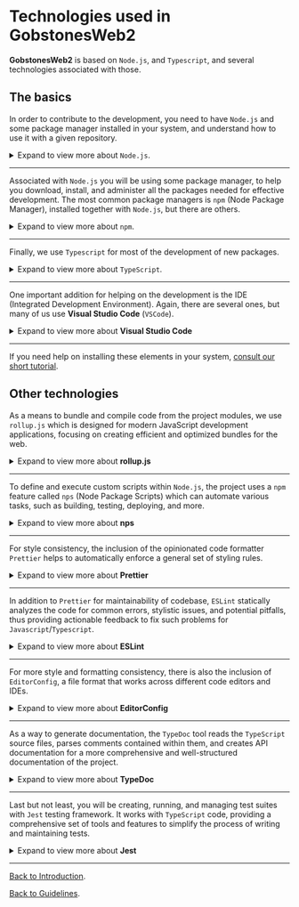 # Technologies used in **GobstonesWeb2**

**GobstonesWeb2** is based on `Node.js`, and `Typescript`, and several technologies associated with those.

## The basics

<!--- ------- --->
<!--- Node.js --->
<!--- ------- --->
In order to contribute to the development, you need to have `Node.js` and some package manager installed in your system, and understand how to use it with a given repository.
<details>
<summary>Expand to view more about <code>Node.js</code>.</summary>
 
If you want to know more on `Node.js` there are a lot of good books and tutorials on it.
A good starting point to know the basics on `Node.js` is [`nodejs.org`](https://nodejs.org/en/about/).
</details>

---

<!--- ------- --->
<!---   npm   --->
<!--- ------- --->
Associated with `Node.js` you will be using some package manager, to help you download, install, and administer all the packages needed for effective development.
The most common package managers is `npm` (Node Package Manager), installed together with `Node.js`, but there are others.
<details>
<summary>Expand to view more about <code>npm</code>.</summary>

A good starting point to know the basics on `npm` is [`npmjs.com`](https://docs.npmjs.com/about-npm).
</details>

---

<!--- ---------- --->
<!--- Typescript --->
<!--- ---------- --->
Finally, we use `Typescript` for most of the development of new packages.
<details>
<summary>Expand to view more about <code>TypeScript</code>.</summary>

`Typescript` is a programming language based on `Javascript`, with the addition of types, thus
providing a type error detection mechanism.
A good starting point to know the basics on `Typescript` is [`typescriptlang.org`](https://www.typescriptlang.org/docs/).
</details>

---

<!--- ------- --->
<!---   VSC   --->
<!--- ------- --->
One important addition for helping on the development is the IDE (Integrated Development Environment).
Again, there are several ones, but many of us use **Visual Studio Code** (`VSCode`).
<details>
<summary>Expand to view more about <b>Visual Studio Code</b></summary>

A good starting point to know the basics on `VSCode` is [`code.visualstudio.com`](https://code.visualstudio.com/docs).
</details>

---

<!--- --------------------- --->
<!--- Installation tutorial --->
<!--- --------------------- --->
If you need help on installing these elements in your system, [consult our short tutorial](./installation-tutorial.md).

## Other technologies

<!--- ---------- --->
<!---   Rollup   --->
<!--- ---------- --->
As a means to bundle and compile code from the project modules, we use `rollup.js` which is designed for modern JavaScript development applications, focusing on creating efficient and optimized bundles for the web.
<details>
<summary>Expand to view more about <b>rollup.js</b></summary>

A good starting point to know the basics on `rollup.js` is [`rollupjs.org`](https://rollupjs.org/).
</details>

---

<!--- ---------- --->
<!---     nps    --->
<!--- ---------- --->
To define and execute custom scripts within `Node.js`, the project uses a `npm` feature called `nps` (Node Package Scripts) which can automate various tasks, such as building, testing, deploying, and more.
<details>
<summary>Expand to view more about <b>nps</b></summary>

A good starting point to know the basics on `nps` is [`npmjs.com`](https://www.npmjs.com/package/nps).
</details>

---

<!--- ---------- --->
<!---  Prettier  --->
<!--- ---------- --->
For style consistency, the inclusion of the opinionated code formatter `Prettier` helps to automatically enforce a general set of styling rules.
<details>
<summary>Expand to view more about <b>Prettier</b></summary>

A good starting point to know the basics on `Prettier` is [`prettier.io`](https://prettier.io/).
</details>

---

<!--- ---------- --->
<!---   ESLint   --->
<!--- ---------- --->
In addition to `Prettier` for maintainability of codebase, `ESLint` statically analyzes the code for common errors, stylistic issues, and potential pitfalls, thus providing actionable feedback to fix such problems for `Javascript`/`Typescript`.
<details>
<summary>Expand to view more about <b>ESLint</b></summary>

A good starting point to know the basics on `ESLint` is [`eslint.org`](https://eslint.org/).
</details>

---

<!--- ------------ --->
<!--- EditorConfig --->
<!--- ------------ --->
For more style and formatting consistency, there is also the inclusion of `EditorConfig`, a file format that works across different code editors and IDEs.
<details>
<summary>Expand to view more about <b>EditorConfig</b></summary>

A good starting point to know the basics on `EditorConfig` is [`editorconfig.org`](https://editorconfig.org/).
</details>

---

<!--- ---------- --->
<!---  TypeDoc   --->
<!--- ---------- --->
As a way to generate documentation, the `TypeDoc` tool reads the `TypeScript` source files, parses comments contained within them, and creates API documentation for a more comprehensive and well-structured documentation of the project.
<details>
<summary>Expand to view more about <b>TypeDoc</b></summary>

A good starting point to know the basics on `TypeDoc` is [`typedoc.org`](https://typedoc.org/guides/overview/).
</details>

---

<!--- ---------- --->
<!---    Jest    --->
<!--- ---------- --->
Last but not least, you will be creating, running, and managing test suites with `Jest` testing framework. It works with `TypeScript` code, providing a comprehensive set of tools and features to simplify the process of writing and maintaining tests.
<details>
<summary>Expand to view more about <b>Jest</b></summary>

A good starting point to know the basics on `Jest` is [`jestjs.io`](https://jestjs.io/).
</details>

---

[Back to Introduction](../introduction.md).

[Back to Guidelines](../../README.md).